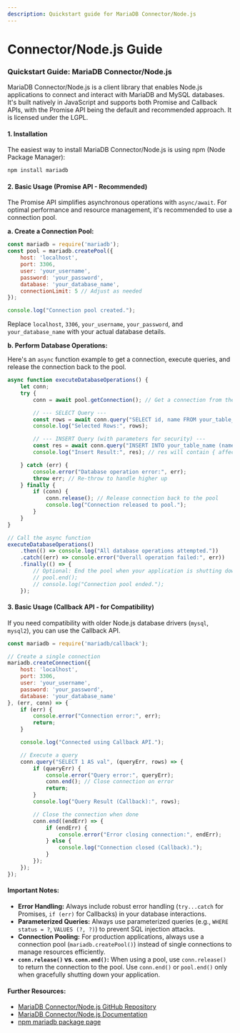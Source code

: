 ```yaml
---
description: Quickstart guide for MariaDB Connector/Node.js
---
```


# Connector/Node.js Guide

### Quickstart Guide: MariaDB Connector/Node.js

MariaDB Connector/Node.js is a client library that enables Node.js applications to connect and interact with MariaDB and MySQL databases. It's built natively in JavaScript and supports both Promise and Callback APIs, with the Promise API being the default and recommended approach. It is licensed under the LGPL.

#### 1. Installation

The easiest way to install MariaDB Connector/Node.js is using npm (Node Package Manager):

```bash
npm install mariadb
```

#### 2. Basic Usage (Promise API - Recommended)

The Promise API simplifies asynchronous operations with `async/await`. For optimal performance and resource management, it's recommended to use a connection pool.

**a. Create a Connection Pool:**

```javascript
const mariadb = require('mariadb');
const pool = mariadb.createPool({
    host: 'localhost',
    port: 3306,
    user: 'your_username',
    password: 'your_password',
    database: 'your_database_name',
    connectionLimit: 5 // Adjust as needed
});

console.log("Connection pool created.");
```

Replace `localhost`, `3306`, `your_username`, `your_password`, and `your_database_name` with your actual database details.

**b. Perform Database Operations:**

Here's an `async` function example to get a connection, execute queries, and release the connection back to the pool.

```javascript
async function executeDatabaseOperations() {
    let conn;
    try {
        conn = await pool.getConnection(); // Get a connection from the pool

        // --- SELECT Query ---
        const rows = await conn.query("SELECT id, name FROM your_table_name WHERE status = ?", ["active"]);
        console.log("Selected Rows:", rows);

        // --- INSERT Query (with parameters for security) ---
        const res = await conn.query("INSERT INTO your_table_name (name, status) VALUES (?, ?)", ["New Entry", "pending"]);
        console.log("Insert Result:", res); // res will contain { affectedRows: 1, insertId: ..., warningStatus: 0 }

    } catch (err) {
        console.error("Database operation error:", err);
        throw err; // Re-throw to handle higher up
    } finally {
        if (conn) {
            conn.release(); // Release connection back to the pool
            console.log("Connection released to pool.");
        }
    }
}

// Call the async function
executeDatabaseOperations()
    .then(() => console.log("All database operations attempted."))
    .catch((err) => console.error("Overall operation failed:", err))
    .finally(() => {
        // Optional: End the pool when your application is shutting down
        // pool.end();
        // console.log("Connection pool ended.");
    });
```

#### 3. Basic Usage (Callback API - for Compatibility)

If you need compatibility with older Node.js database drivers (`mysql`, `mysql2`), you can use the Callback API.

```javascript
const mariadb = require('mariadb/callback');

// Create a single connection
mariadb.createConnection({
    host: 'localhost',
    port: 3306,
    user: 'your_username',
    password: 'your_password',
    database: 'your_database_name'
}, (err, conn) => {
    if (err) {
        console.error("Connection error:", err);
        return;
    }

    console.log("Connected using Callback API.");

    // Execute a query
    conn.query("SELECT 1 AS val", (queryErr, rows) => {
        if (queryErr) {
            console.error("Query error:", queryErr);
            conn.end(); // Close connection on error
            return;
        }
        console.log("Query Result (Callback):", rows);

        // Close the connection when done
        conn.end((endErr) => {
            if (endErr) {
                console.error("Error closing connection:", endErr);
            } else {
                console.log("Connection closed (Callback).");
            }
        });
    });
});
```

#### Important Notes:

* **Error Handling:** Always include robust error handling (`try...catch` for Promises, `if (err)` for Callbacks) in your database interactions.
* **Parameterized Queries:** Always use parameterized queries (e.g., `WHERE status = ?`, `VALUES (?, ?)`) to prevent SQL injection attacks.
* **Connection Pooling:** For production applications, always use a connection pool (`mariadb.createPool()`) instead of single connections to manage resources efficiently.
* **`conn.release()` vs. `conn.end()`:** When using a pool, use `conn.release()` to return the connection to the pool. Use `conn.end()` or `pool.end()` only when gracefully shutting down your application.

#### Further Resources:

* [MariaDB Connector/Node.js GitHub Repository](https://github.com/mariadb-corporation/mariadb-connector-nodejs)
* [MariaDB Connector/Node.js Documentation](https://www.google.com/search?q=https://mariadb.com/kb/en/about-mariadb-connector-node-js/\&authuser=1)
* [npm mariadb package page](https://www.npmjs.com/package/mariadb)
